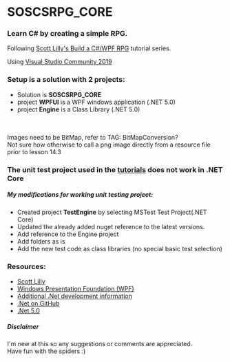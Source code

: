 # SOSCSRPG_CORE
### Learn C# by creating a simple RPG.<br>
Following [Scott Lilly's Build a C#/WPF RPG](https://scottlilly.com/build-a-cwpf-rpg/) tutorial series.

Using [Visual Studio Community 2019](https://www.visualstudio.com/en-us/products/visual-studio-community-vs.aspx)<br>
### Setup is a solution with 2 projects:
- Solution is <b>SOSCSRPG_CORE</b>
- project <b>WPFUI</b> is a WPF windows application (.NET 5.0)
- project <b>Engine</b> is a Class Library (.NET 5.0)
<br>
<br>
Images need to be BitMap,  refer to TAG: BitMapConversion?<br>
Not sure how otherwise to call a png image directly from a resource file prior to lesson 14.3<br>

### The unit test project used in the [tutorials](http://scottlilly.com/build-a-cwpf-rpg/) does not work in .NET Core<br>
##### My modifications for working unit testing project:
- Created project <b>TestEngine</b> by selecting MSTest Test Project(.NET Core)
- Updated the already added nuget reference to the latest versions.
- Add reference to the Engine project
- Add folders as is
- Add the new test code as class libraries (no special basic test selection)


### Resources:
- [Scott Lilly](https://scottlilly.com/)
- [Windows Presentation Foundation (WPF)](https://docs.microsoft.com/en-us/dotnet/framework/wpf/)
- [Additional .Net development information](https://dotnet.microsoft.com/download)
- [.Net on GitHub](https://github.com/dotnet)
- [.Net 5.0](https://docs.microsoft.com/en-us/dotnet/api/?view=net-5.0)


 ##### Disclaimer
I'm new at this so any suggestions or comments are appreciated.<br>
Have fun with the spiders :)

